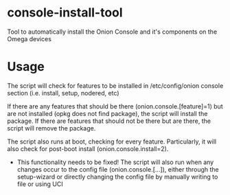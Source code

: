 # console-install-tool
Tool to automatically install the Onion Console and it's components on the Omega devices

# Usage
The script will check for features to be installed in /etc/config/onion console section (i.e. install, setup, nodered, etc)

If there are any features that should be there (onion.console.[feature]=1) but are not installed (opkg does not find package), the script will install the package. If there are features that should not be there but are there, the script will remove the package.

The script also runs at boot, checking for every feature. Particularly, it will also check for post-boot install (onion.console.install=2).

* This functionality needs to be fixed!
The script will also run when any changes occur to the config file (onion.console.[...]), either through the setup-wizard or directly changing the config file by manually writing to file or using UCI
